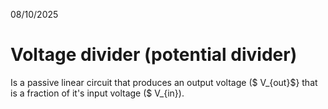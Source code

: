08/10/2025

# Voltage divider (potential divider)

Is a passive linear circuit that produces an output voltage ($ V_{out}$} that is a fraction of it's input voltage ($ V_{in}).
